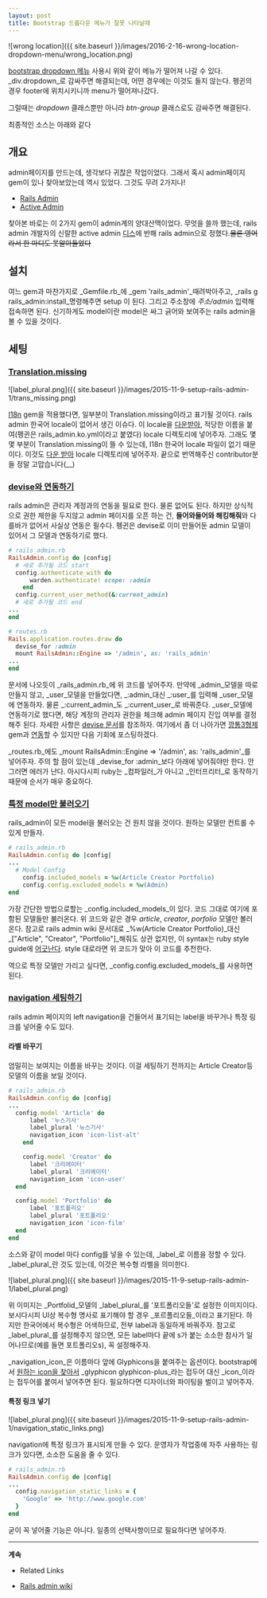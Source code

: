 ```yaml
---
layout: post
title: Bootstrap 드롭다운 메뉴가 잘못 나타날때
---
```


![wrong location]({{ site.baseurl }}/images/2016-2-16-wrong-location-dropdown-menu/wrong_location.png)

[bootstrap dropdown 메뉴](http://getbootstrap.com/components/#dropdowns) 사용시 위와 같이 메뉴가 떨어져 나갈 수 있다.
_div.dropdown_로 감싸주면 해결되는데, 어떤 경우에는 이것도 들지 않는다. 펭귄의 경우 footer에 위치시키니까 menu가 떨어져나갔다.

그럴때는 _dropdown_ 클래스뿐만 아니라 _btn-group_ 클래스로도 감싸주면 해결된다.

최종적인 소스는 아래와 같다

## 개요


admin페이지를 만드는데, 생각보다 귀찮은 작업이었다. 그래서 혹시 admin페이지 gem이 있나 찾아보았는데 역시 있었다. 그것도 무려 2가지나!

 * [Rails Admin](https://github.com/sferik/rails_admin)
 * [Active Admin](https://github.com/activeadmin/activeadmin)

찾아본 바로는 이 2가지 gem이 admin계의 양대산맥이었다. 무엇을 쓸까 했는데, rails admin 개발자의 신랄한 active admin [디스](http://www.slideshare.net/benoitbenezech/rails-admin-overbest-practices)에 반해 rails admin으로 정했다.~~물론 영어라서 한 마디도 못알아들었다~~

## 설치
여느 gem과 마찬가지로 _Gemfile.rb_에 _gem 'rails_admin'_때려박아주고, _rails g rails_admin:install_명령해주면 setup 이 된다. 그리고 주소창에 _주소/admin_ 입력해 접속하면 된다. 신기하게도 model이란 model은 싸그 긁어와 보여주는 rails admin을 볼 수 있을 것이다.

## 세팅
### [Translation.missing](https://github.com/sferik/rails_admin/wiki/Translations)

![label_plural.png]({{ site.baseurl }}/images/2015-11-9-setup-rails-admin-1/trans_missing.png)

[I18n](https://github.com/svenfuchs/i18n) gem을 적용했다면, 일부분이 Translation.missing이라고 표기될 것이다. rails admin 한국어 locale이 없어서 생긴 이슈다. 이 locale을 [다운받아](https://gist.github.com/YoonjaeYoo/787eb279e5d46c7e96dc), 적당한 이름을 붙여(펭귄은 rails_admin.ko.yml이라고 붙였다) locale 디렉토리에 넣어주자. 그래도 몇몇 부분이 Translation.missing이 뜰 수 있는데, I18n 한국어 locale 파일이 없기 때문이다. 이것도 [다운 받아](https://github.com/svenfuchs/rails-i18n/blob/master/rails/locale/ko.yml) locale 디렉토리에 넣어주자. 끝으로 번역해주신 contributor분들 정말 고맙습니다(__)

### [devise와 연동하기](https://github.com/sferik/rails_admin/wiki/Devise)
rails admin은 관리자 계정과의 연동을 필요로 한다. 물론 없어도 된다. 하지만 상식적으로 권한 제한을 두지않고 admin 페이지를 오픈 하는 건, **들어와들어와 해킹해줘**와 다를바가 없어서 사실상 연동은 필수다. 펭귄은 devise로 이미 만들어둔 admin 모델이 있어서 그 모델과 연동하기로 했다.

```ruby
# rails_admin.rb
RailsAdmin.config do |config|
  # 새로 추가될 코드 start
  config.authenticate_with do
      warden.authenticate! scope: :admin
    end
  config.current_user_method(&:current_admin)
  # 새로 추가될 코드 end
...
end

# routes.rb
Rails.application.routes.draw do
  devise_for :admin
  mount RailsAdmin::Engine => '/admin', as: 'rails_admin'
...
end
```

문서에 나오듯이 _rails_admin.rb_에 위 코드를 넣어주자. 만약에 _admin_모델을 따로 만들지 않고, _user_모델을 만들었다면, _:admin_대신 _:user_를 입력해 _user_모델에 연동하자. 물론 _:current_admin_도 _:current_user_로 바꿔준다. _user_모델에 연동하기로 했다면, 해당 계정의 관리자 권한을 체크해 admin 페이지 진입 여부를 결정해주 된다. 자세한 사항은 [devise 문서](https://github.com/plataformatec/devise/wiki/How-To:-Add-an-Admin-Role#option-2---adding-an-admin-attribute)를 참조하자. 여기에서 좀 더 나아가면 [깡통3형제](https://github.com/CanCanCommunity/cancancan) gem과 [연동](https://github.com/sferik/rails_admin/wiki/Cancancan)할 수 있지만 다음 기회에 포스팅하겠다.

_routes.rb_에도 _mount RailsAdmin::Engine => '/admin', as: 'rails_admin'_를 넣어주자. 주의 할 점이 있는데 _devise_for :admin_보다 아래에 넣어줘야만 한다. 안그러면 에러가 난다. 아시다시피 ruby는 _컴파일러_가 아니고 _인터프리터_로 동작하기 때문에 순서가 매우 중요하다.

### [특정 model만 불러오기](https://github.com/sferik/rails_admin/wiki/Navigation)
rails_admin이 모든 model을 불러오는 건 원치 않을 것이다. 원하는 모델만 컨트롤  수 있게 만들자.

```ruby
# rails_admin.rb
RailsAdmin.config do |config|
...
  # Model Config
    config.included_models = %w(Article Creator Portfolio)
    config.config.excluded_models = %w(Admin)
end
```

가장 간단한 방법으로할는 _config.included_models_이 있다. 코드 그대로 여기에 포함된 모델들만 불러온다. 위 코드와 같은 경우 _article_, _creator_, _porfolio_ 모델만 볼러온다. 참고로 rails admin wiki 문서대로 _%w(Article Creator Portfolio)_대신 _["Article", "Creator", "Portfolio"]_해줘도 상관 없지만, 이 syntax는 ruby style guide에 [어긋난다](https://github.com/bbatsov/ruby-style-guide#syntax). style 대로라면 위 코드가 맞아 이 코드를 추천한다.

역으로 특정 모델만 가리고 싶다면, _config.config.excluded_models_를 사용하면 된다.

### [navigation 세팅하기](https://github.com/sferik/rails_admin/wiki/Navigation)
rails admin 페이지의 left navigation을 건들어서 표기되는 label을 바꾸거나 특정 링크를 넣어줄 수도 있다.

#### 라벨 바꾸기
엄밀히는 보여지는 이름을 바꾸는 것이다. 이걸 세팅하기 전까지는 Article Creator등 모델의 이름을 보일 것이다.

```ruby
# rails_admin.rb
RailsAdmin.config do |config|
...
  config.model 'Article' do
      label '누스기사'
      label_plural '뉴스기사'
      navigation_icon 'icon-list-alt'
    end

    config.model 'Creator' do
      label '크리에이터'
      label_plural '크리에이터'
      navigation_icon 'icon-user'
  end

  config.model 'Portfolio' do
      label '포트폴리오'
      label_plural '포트폴리오'
      navigation_icon 'icon-film'
  end
end
```
소스와 같이 model 마다 config를 넣을 수 있는데, _label_로 이름을 정할 수 있다. _label_plural_란 것도 있는데, 이것은 복수형 라벨을 의미한다.

![label_plural.png]({{ site.baseurl }}/images/2015-11-9-setup-rails-admin-1/label_plural.png)

위 이미지는 _Portfolid_모델의 _label_plural_를 '포트폴리오들'로 설정한 이미지이다. 보시다시피 UI상 복수형 명사로 표기해야 할 경우 _포르폴리오들_이라고 표기된다. 하지만 한국어에서 복수형은 어색하므로, 전부 label과 동일하게 바꿔주자. 참고로 _label_plural_를 설정해주지 않으면, 모든 label마다 끝에 s가 붙는 소소한 참사가 일어나므로(예를 들면 포트폴리오s), 꼭 설정해주자.

_navigation_icon_은 이름마다 앞에 Glyphicons을 붙여주는 옵션이다. bootstrap에서 [원하는 icon을 찾아서](http://getbootstrap.com/components/) _glyphicon glyphicon-plus_라는 접두어 대신 _icon_이라는 접두어를 붙여서 넣어주면 된다. 필요하다면 디자이너와 파이팅을 벌이고 넣어주자.

#### 특정 링크 넣기

![label_plural.png]({{ site.baseurl }}/images/2015-11-9-setup-rails-admin-1/navigation_static_links.png)

navigation에 특정 링크가 표시되게 만들 수 있다. 운영자가 작업중에 자주 사용하는 링크가 있다면, 소소한 도움을 줄 수 있다.

```ruby
# rails_admin.rb
RailsAdmin.config do |config|
...
  config.navigation_static_links = {
    'Google' => 'http://www.google.com'
  }
end
```

굳이 꼭 넣어줄 기능은 아니다. 일종의 선택사항이므로 필요하다면 넣어주자.

---

__계속__



 * Related Links
  - [Rails admin wiki](https://github.com/sferik/rails_admin/wiki)